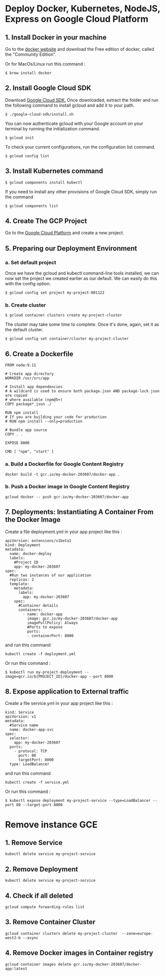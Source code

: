 # Deploy Docker, Kubernetes, NodeJS, Express on Google Cloud Platform

## 1. Install Docker in your machine

Go to the [docker website](https://www.docker.com) and download the Free edition of docker, called the "Community Edition".

Or for MacOs/Linux run this command :

```
$ brew install docker
```

## 2. Install Google Cloud SDK

Download [Google Cloud SDK.](https://cloud.google.com/sdk/docs/)
Once downloaded, extract the folder and run the following command to install gcloud and add it to your path.

```
$ ./google-cloud-sdk/install.sh
```

You can now authenticate gcloud with your Google account on your terminal by running the initialization command.

```
$ gcloud init
```

To check your current configurations, run the configuration list command.

```
$ gcloud config list
```


## 3. Install Kubernetes command

```
$ gcloud components install kubectl
```

If you need to install any other provisions of Google Cloud SDK, simply run the command 
```
$ gcloud components list
```

## 4. Create The GCP Project 

Go to the [Google Cloud Platform](https://console.cloud.google.com/) and create a new project.

## 5. Preparing our Deployment Environment

### a. Set default project

Once we have the gcloud and kubectl command-line tools installed, we can now set the project we created earlier as our default. We can easily do this with the config option.

```
$ gcloud config set project my-project-001122
```

### b. Create cluster

```
$ gcloud container clusters create my-project-cluster
```

The cluster may take some time to complete. Once it's done, again, set it as the default cluster.

```
$ gcloud config set container/cluster my-project-cluster
```

## 6. Create a Dockerfile
```
FROM node:9.11

# Create app directory
WORKDIR /usr/src/app

# Install app dependencies
# A wildcard is used to ensure both package.json AND package-lock.json are copied
# where available (npm@5+)
COPY package*.json ./

RUN npm install
# If you are building your code for production
# RUN npm install --only=production

# Bundle app source
COPY . .

EXPOSE 8000

CMD [ "npm", "start" ]
```

### a. Build a Dockerfile for Google Content Registry
```
docker build -t gcr.io/my-docker-203607/docker-app .
```

### b. Push a Docker image in Google Content Registry
```
gcloud docker -- push gcr.io/my-docker-203607/docker-app
```

## 7. Deployments: Instantiating A Container From the Docker Image

Create a file deployment.yml in your app project like this :

```
apiVersion: extensions/v1beta1
kind: Deployment
metadata:
  name: docker-deploy
  labels:
    #Project ID
    app: my-docker-203607
spec:
  #Run two instances of our application
  replicas: 2
  template:
    metadata:
      labels:
        app: my-docker-203607
    spec:
      #Container details
      containers:
        - name: docker-app
          image: gcr.io/my-docker-203607/docker-app
          imagePullPolicy: Always
          #Ports to expose
          ports:
          - containerPort: 8000
```

and run this command
```
kubectl create -f deployment.yml
```

Or run this command :

```
$ kubectl run my-project-deployment --image=gcr.io/${PROJECT_ID}/docker-app --port 8000
```

## 8. Expose application to External traffic

Create a file service.yml in your app project like this :
```
kind: Service
apiVersion: v1
metadata:
  #Service name
  name: docker-app-svc
spec:
  selector:
    app: my-docker-203607
  ports:
    - protocol: TCP
      port: 80
      targetPort: 8000
  type: LoadBalancer
```

and run this command
```
kubectl create -f service.yml
```

Or run this command :
```
$ kubectl expose deployment my-project-service --type=LoadBalancer --port 80 --target-port 8000
```

# Remove instance GCE

## 1. Remove Service
```
kubectl delete service my-project-service
```

## 2. Remove Deployment
```
kubectl delete service my-project-service
```

## 4. Check if all deleted
```
gcloud compute forwarding-rules list
```

## 3. Remove Container Cluster
```
gcloud container clusters delete my-project-cluster  --zone=europe-west2-b --async
```

## 4. Remove Docker images in Container registry
```
gcloud container images delete gcr.io/my-docker-203607/docker-app:latest
``` 


